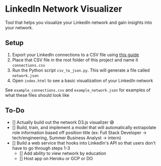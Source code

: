 # LinkedIn Network Visualizer

Tool that helps you visualize your LinkedIn network and gain insights into your network. 

## Setup

1. Export your LinkedIn connections to a CSV file using [this guide](https://www.linkedin.com/help/linkedin/answer/66844/exporting-connections-from-linkedin?lang=en)
2. Place that CSV file in the root folder of this project and name it `connections.csv`
3. Run the Python script `csv_to_json.py`. This will generate a file called `network.json`
4. Open `index.html` to see a basic visualization of your LinkedIn network

See `example_connections.csv` and `example_network.json` for examples of what these files should look like

## To-Do

* [] Actually build out the network D3.js visualizer 😅
* [] Build, train, and implement a model that will automatically extrapolate role information based off position title (ex: Full Stack Developer -> tech/engineering, Summer Business Analyst -> intern)
* [] Build a web service that hooks into LinkedIn's API so that users don't have to go through steps 1-3
  * [] Add ability to view network by education
  * [] Host app on Heroku or GCP or DO